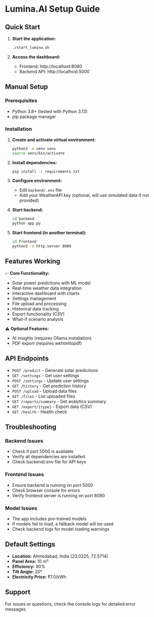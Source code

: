 # Lumina.AI Setup Guide

## Quick Start

1. **Start the application:**
   ```bash
   ./start_lumina.sh
   ```

2. **Access the dashboard:**
   - Frontend: http://localhost:8080
   - Backend API: http://localhost:5000

## Manual Setup

### Prerequisites
- Python 3.8+ (tested with Python 3.13)
- pip package manager

### Installation

1. **Create and activate virtual environment:**
   ```bash
   python3 -m venv venv
   source venv/bin/activate
   ```

2. **Install dependencies:**
   ```bash
   pip install -r requirements.txt
   ```

3. **Configure environment:**
   - Edit `backend/.env` file
   - Add your WeatherAPI key (optional, will use simulated data if not provided)

4. **Start backend:**
   ```bash
   cd backend
   python app.py
   ```

5. **Start frontend (in another terminal):**
   ```bash
   cd frontend
   python3 -m http.server 8080
   ```

## Features Working

✅ **Core Functionality:**
- Solar power predictions with ML model
- Real-time weather data integration
- Interactive dashboard with charts
- Settings management
- File upload and processing
- Historical data tracking
- Export functionality (CSV)
- What-if scenario analysis

⚠️ **Optional Features:**
- AI insights (requires Ollama installation)
- PDF export (requires wkhtmltopdf)

## API Endpoints

- `POST /predict` - Generate solar predictions
- `GET /settings` - Get user settings
- `POST /settings` - Update user settings
- `GET /history` - Get prediction history
- `POST /upload` - Upload data files
- `GET /files` - List uploaded files
- `GET /reports/summary` - Get analytics summary
- `GET /export/{type}` - Export data (CSV)
- `GET /health` - Health check

## Troubleshooting

### Backend Issues
- Check if port 5000 is available
- Verify all dependencies are installed
- Check backend/.env file for API keys

### Frontend Issues
- Ensure backend is running on port 5000
- Check browser console for errors
- Verify frontend server is running on port 8080

### Model Issues
- The app includes pre-trained models
- If models fail to load, a fallback model will be used
- Check backend logs for model loading warnings

## Default Settings

- **Location:** Ahmedabad, India (23.0225, 72.5714)
- **Panel Area:** 10 m²
- **Efficiency:** 90%
- **Tilt Angle:** 20°
- **Electricity Price:** ₹7.0/kWh

## Support

For issues or questions, check the console logs for detailed error messages.